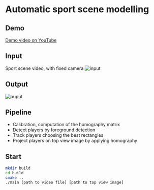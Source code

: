 # Automatic sport scene modelling

## Demo
[Demo video on YouTube](https://www.youtube.com/watch?v=p3PAhbZSOk4)

## Input 
Sport scene video, with fixed camera
![input](demo/input.png)
## Output
![ouput](demo/output.png)

## Pipeline
* Calibration, computation of the homography matrix
* Detect players by foreground detection
* Track players choosing the best rectangles
* Project players on top view image by applying homography


## Start

```bash
mkdir build
cd build
cmake ..
./main [path to video file] [path to top view image]
```